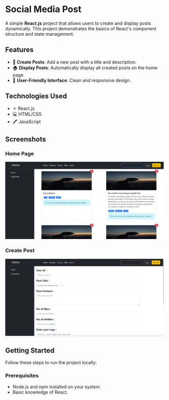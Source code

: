 # Social Media Post

A simple **React.js** project that allows users to create and display posts dynamically. This project demonstrates the basics of React's component structure and state management.

## Features

- 📝 **Create Posts**: Add a new post with a title and description.
- 🏠 **Display Posts**: Automatically display all created posts on the home page.
- 🎨 **User-Friendly Interface**: Clean and responsive design.

## Technologies Used

- ⚛️ React.js
- 💻 HTML/CSS
- 🖍️ JavaScript

## Screenshots

### Home Page
![Home Page](src/assets/images/homePage.png)

### Create Post
![Create Post](src/assets/images/createPost.png)

## Getting Started

Follow these steps to run the project locally:

### Prerequisites
- Node.js and npm installed on your system.
- Basic knowledge of React.


